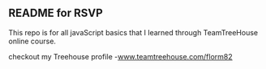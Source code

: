 ## README for RSVP

This repo is for all javaScript basics that I learned through TeamTreeHouse online course.

checkout my Treehouse profile -www.teamtreehouse.com/florm82
